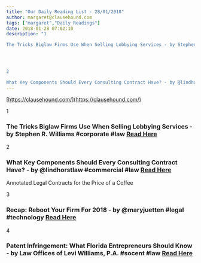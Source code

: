 ```yaml
---
title: "Our Daily Reading List - 28/01/2018"
author: margaret@clausehound.com
tags: ["margaret","Daily Readings"]
date: 2018-01-28 07:02:10
description: "1

The Tricks Biglaw Firms Use When Selling Lobbying Services - by Stephen R. Williams #corporate #law Read Here

 


2

What Key Components Should Every Consulting Contract Have? - by @lindhorstla..."
---
```


[https://clausehound.com/](https://clausehound.com/)

1

### The Tricks Biglaw Firms Use When Selling Lobbying Services - by Stephen R. Williams #corporate #law [Read Here](https://goo.gl/swBuJU)

 

2

### What Key Components Should Every Consulting Contract Have? - by @lindhorstlaw #commercial #law [Read Here](https://goo.gl/7i8cMV)

Annotated Legal Contracts
for the Price of a Coffee

3

### Recap: Reboot Your Firm For 2018 - by @maryjuetten #legal #technology  [Read Here](https://goo.gl/qWhXEe)

 

4

### Patent Infringement: What Florida Entrepreneurs Should Know - by Law Offices of Levi Williams, P.A. #socent #law [Read Here](https://goo.gl/csNHEa)

 